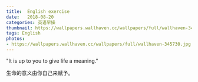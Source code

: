 ```yaml
---
title:  English exercise
date:   2018-08-20
categories: 英语早操
thumbnail: https://wallpapers.wallhaven.cc/wallpapers/full/wallhaven-345730.jpg
tags: English
photos:
- https://wallpapers.wallhaven.cc/wallpapers/full/wallhaven-345730.jpg
---
```


"It is up to you to give life a meaning."
<p>生命的意义由你自己来赋予。</p>
